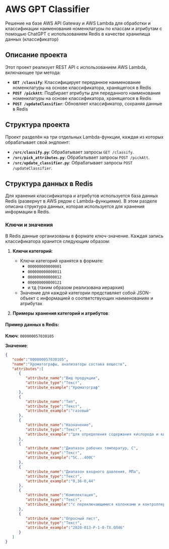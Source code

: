 # AWS GPT Classifier

Решение на базе AWS API Gateway и AWS Lambda для обработки и классификации наименования номенклатуры по классам и атрибутам c помощью ChatGPT с использованием Redis в качестве хранилища данных (классификатор)

## Описание проекта

Этот проект реализует REST API с использованием AWS Lambda, включающее три метода:

- **`GET /classify`**: Классифицирует переданное наименование номенклатуры на основе классификатора, хранящегося в Redis
- **`POST /pickAtt`**: Подбирает атрибуты для переданного наименования номенклатуры на основе классификатора, хранящегося в Redis
- **`POST /updateClassifier`**: Обновляет классификатор, сохраняя данные в Redis

## Структура проекта

Проект разделён на три отдельных Lambda-функции, каждая из которых обрабатывает свой эндпоинт:

- **`/src/classify.py`**: Обрабатывает запросы `GET /classify`.
- **`/src/pick_attributes.py`**: Обрабатывает запросы `POST /pickAtt`.
- **`/src/update_classifier.py`**: Обрабатывает запросы `POST /updateClassifier`.

## Структура данных в Redis

Для хранения классификатора и атрибутов используется база данных Redis (развернут в AWS рядом с Lambda-функциями). В этом разделе описана структура данных, которая используется для хранения информации в Redis.

### Ключи и значения

В Redis данные организованы в формате ключ-значение. Каждая запись классификатора хранится следующим образом:

1. **Ключи категорий**:
   - Ключи категорий хранятся в формате:
     - `000000000000001`
     - `000000000000011`
     - `000000000000012`
     - `000000000000121`
     - и тд (таким образом реализована иерархия)
   - Значение для каждой категории представляет собой JSON-объект с информацией о соответствующих наименованиях и атрибутах

2. **Примеры хранения категорий и атрибутов**:

#### Пример данных в Redis:
**Ключ**: `000000057030105`

**Значение**:
```json
{
   "code":"000000057030105",
   "name":"Хроматографы, анализаторы состава веществ",
   "attributes":[
      {
         "attribute_name":"Вид продукции",
         "attribute_type":"Текст",
         "attribute_example":"Хроматограф"
      },
      {
         "attribute_name":"Тип",
         "attribute_type":"Текст",
         "attribute_example":"газовый"
      },
      {
         "attribute_name":"Назначение",
         "attribute_type":"Текст",
         "attribute_example":"для определения содержания кислорода и кислородсодержащих соединений"
      },
      {
         "attribute_name":"Диапазон рабочих температур, C",
         "attribute_type":"Текст",
         "attribute_example":"5C...400C"
      },
      {
         "attribute_name":"Диапазон входного давления, МПа",
         "attribute_type":"Текст",
         "attribute_example":"0,36-0,44"
      },
      {
         "attribute_name":"Комплектация",
         "attribute_type":"Текст",
         "attribute_example":"с переключающимися колонками и контроллером"
      },
      {
         "attribute_name":"Опросный лист",
         "attribute_type":"Текст",
         "attribute_example":"2020-013-Р-1-0-ТХ.ОЛ46"
      }
   ]
}

